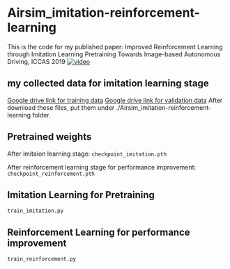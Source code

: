 # Airsim_imitation-reinforcement-learning
This is the code for my published paper: Improved Reinforcement Learning through Imitation Learning Pretraining Towards Image-based Autonomous Driving, ICCAS 2019
[![video](gif/final_camera.gif)](https://www.youtube.com/watch?v=yjmM70alCSQ&feature=youtu.be)

## my collected data for imitation learning stage
[Google drive link for training data](https://drive.google.com/file/d/1WVL1wdGnKJSbsLFM9pflKOJxj7JhCR4G/view?usp=sharing)
[Google drive link for validation data](https://drive.google.com/file/d/1NohcpousVPlm5DmoUfZjTlnmSLzhMOnO/view?usp=sharing)
After download these files, put them under ./Airsim_imitation-reinforcement-learning folder.

## Pretrained weights
After imitaion learning stage:
`checkpoint_imitation.pth`

After reinforcement learning stage for performance improvement:
`checkpoint_reinforcement.pth`

## Imitation Learning for Pretraining
`train_imitation.py`

## Reinforcement Learning for performance improvement
`train_reinforcement.py`



